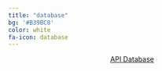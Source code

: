 ```yaml
---
title: "database"
bg: '#B39BC8'
color: white
fa-icon: database
---
```

 
 <p style="text-align: center"><a href="https://elseasama.github.io/covid19chennai/api" class="button2">API Database</a></p>

